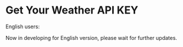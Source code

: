 # Get Your Weather API KEY

English users:

Now in developing for English version, please wait for further updates.